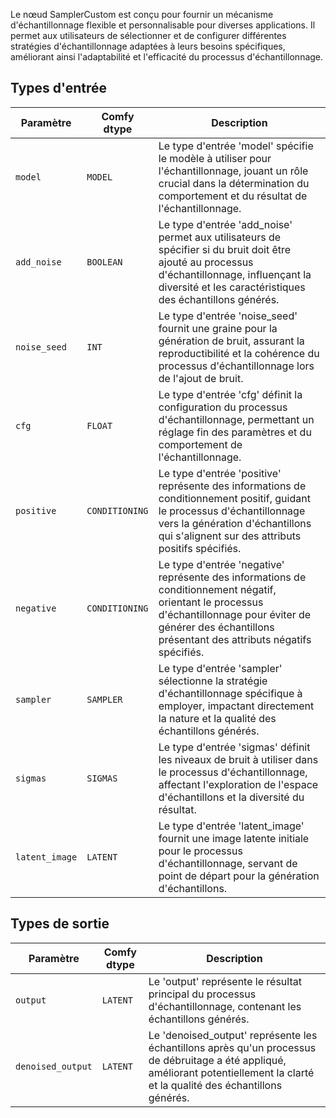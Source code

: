 
Le nœud SamplerCustom est conçu pour fournir un mécanisme d'échantillonnage flexible et personnalisable pour diverses applications. Il permet aux utilisateurs de sélectionner et de configurer différentes stratégies d'échantillonnage adaptées à leurs besoins spécifiques, améliorant ainsi l'adaptabilité et l'efficacité du processus d'échantillonnage.
## Types d'entrée

| Paramètre | Comfy dtype | Description |
|-----------|--------------|-------------|
| `model`   | `MODEL`      | Le type d'entrée 'model' spécifie le modèle à utiliser pour l'échantillonnage, jouant un rôle crucial dans la détermination du comportement et du résultat de l'échantillonnage. |
| `add_noise` | `BOOLEAN`    | Le type d'entrée 'add_noise' permet aux utilisateurs de spécifier si du bruit doit être ajouté au processus d'échantillonnage, influençant la diversité et les caractéristiques des échantillons générés. |
| `noise_seed` | `INT`        | Le type d'entrée 'noise_seed' fournit une graine pour la génération de bruit, assurant la reproductibilité et la cohérence du processus d'échantillonnage lors de l'ajout de bruit. |
| `cfg`     | `FLOAT`      | Le type d'entrée 'cfg' définit la configuration du processus d'échantillonnage, permettant un réglage fin des paramètres et du comportement de l'échantillonnage. |
| `positive` | `CONDITIONING` | Le type d'entrée 'positive' représente des informations de conditionnement positif, guidant le processus d'échantillonnage vers la génération d'échantillons qui s'alignent sur des attributs positifs spécifiés. |
| `negative` | `CONDITIONING` | Le type d'entrée 'negative' représente des informations de conditionnement négatif, orientant le processus d'échantillonnage pour éviter de générer des échantillons présentant des attributs négatifs spécifiés. |
| `sampler` | `SAMPLER`    | Le type d'entrée 'sampler' sélectionne la stratégie d'échantillonnage spécifique à employer, impactant directement la nature et la qualité des échantillons générés. |
| `sigmas`  | `SIGMAS`     | Le type d'entrée 'sigmas' définit les niveaux de bruit à utiliser dans le processus d'échantillonnage, affectant l'exploration de l'espace d'échantillons et la diversité du résultat. |
| `latent_image` | `LATENT` | Le type d'entrée 'latent_image' fournit une image latente initiale pour le processus d'échantillonnage, servant de point de départ pour la génération d'échantillons. |

## Types de sortie

| Paramètre | Comfy dtype | Description |
|-----------|--------------|-------------|
| `output`  | `LATENT`     | Le 'output' représente le résultat principal du processus d'échantillonnage, contenant les échantillons générés. |
| `denoised_output` | `LATENT` | Le 'denoised_output' représente les échantillons après qu'un processus de débruitage a été appliqué, améliorant potentiellement la clarté et la qualité des échantillons générés. |